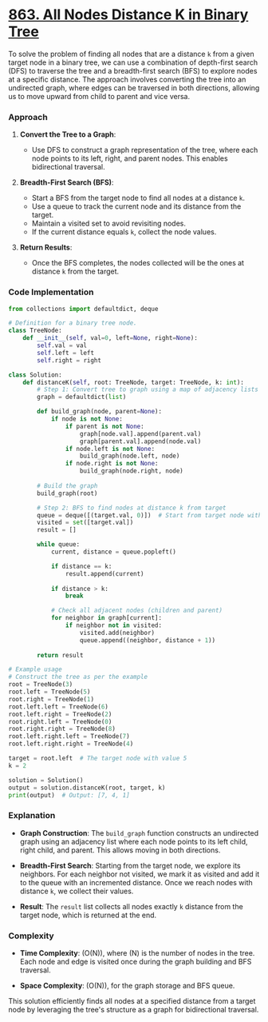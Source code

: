# [863. All Nodes Distance K in Binary Tree](https://leetcode.com/problems/all-nodes-distance-k-in-binary-tree/description/)

To solve the problem of finding all nodes that are a distance `k` from a given target node in a binary tree, we can use a combination of depth-first search (DFS) to traverse the tree and a breadth-first search (BFS) to explore nodes at a specific distance. The approach involves converting the tree into an undirected graph, where edges can be traversed in both directions, allowing us to move upward from child to parent and vice versa.

### Approach

1. **Convert the Tree to a Graph**:
   - Use DFS to construct a graph representation of the tree, where each node points to its left, right, and parent nodes. This enables bidirectional traversal.

2. **Breadth-First Search (BFS)**:
   - Start a BFS from the target node to find all nodes at a distance `k`. 
   - Use a queue to track the current node and its distance from the target.
   - Maintain a visited set to avoid revisiting nodes.
   - If the current distance equals `k`, collect the node values.

3. **Return Results**:
   - Once the BFS completes, the nodes collected will be the ones at distance `k` from the target.

### Code Implementation

```python
from collections import defaultdict, deque

# Definition for a binary tree node.
class TreeNode:
    def __init__(self, val=0, left=None, right=None):
        self.val = val
        self.left = left
        self.right = right

class Solution:
    def distanceK(self, root: TreeNode, target: TreeNode, k: int):
        # Step 1: Convert tree to graph using a map of adjacency lists
        graph = defaultdict(list)

        def build_graph(node, parent=None):
            if node is not None:
                if parent is not None:
                    graph[node.val].append(parent.val)
                    graph[parent.val].append(node.val)
                if node.left is not None:
                    build_graph(node.left, node)
                if node.right is not None:
                    build_graph(node.right, node)
        
        # Build the graph
        build_graph(root)

        # Step 2: BFS to find nodes at distance k from target
        queue = deque([(target.val, 0)])  # Start from target node with distance 0
        visited = set([target.val])
        result = []

        while queue:
            current, distance = queue.popleft()

            if distance == k:
                result.append(current)
            
            if distance > k:
                break

            # Check all adjacent nodes (children and parent)
            for neighbor in graph[current]:
                if neighbor not in visited:
                    visited.add(neighbor)
                    queue.append((neighbor, distance + 1))
        
        return result

# Example usage
# Construct the tree as per the example
root = TreeNode(3)
root.left = TreeNode(5)
root.right = TreeNode(1)
root.left.left = TreeNode(6)
root.left.right = TreeNode(2)
root.right.left = TreeNode(0)
root.right.right = TreeNode(8)
root.left.right.left = TreeNode(7)
root.left.right.right = TreeNode(4)

target = root.left  # The target node with value 5
k = 2

solution = Solution()
output = solution.distanceK(root, target, k)
print(output)  # Output: [7, 4, 1]
```

### Explanation

- **Graph Construction**: The `build_graph` function constructs an undirected graph using an adjacency list where each node points to its left child, right child, and parent. This allows moving in both directions.
  
- **Breadth-First Search**: Starting from the target node, we explore its neighbors. For each neighbor not visited, we mark it as visited and add it to the queue with an incremented distance. Once we reach nodes with distance `k`, we collect their values.

- **Result**: The `result` list collects all nodes exactly `k` distance from the target node, which is returned at the end.

### Complexity

- **Time Complexity**: \(O(N)\), where \(N\) is the number of nodes in the tree. Each node and edge is visited once during the graph building and BFS traversal.
  
- **Space Complexity**: \(O(N)\), for the graph storage and BFS queue.

This solution efficiently finds all nodes at a specified distance from a target node by leveraging the tree's structure as a graph for bidirectional traversal.
